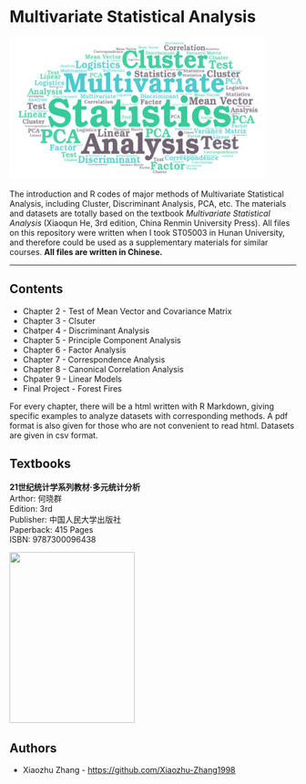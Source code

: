 # Multivariate Statistical Analysis

<img src="https://github.com/Xiaozhu-Zhang1998/Multivariate-Analysis/blob/test/Cover.png"  width="450" height="250"> 


The introduction and R codes of major methods of Multivariate Statistical Analysis, including Cluster, Discriminant Analysis, PCA, etc. The materials and datasets are totally based on the textbook *Multivariate Statistical Analysis* (Xiaoqun He, 3rd edition, China Renmin University Press). All files on this repository were written when I took ST05003 in Hunan University, and therefore could be used as a supplementary materials for similar courses.  **All files are written in Chinese.**
________________________________________________
## Contents
* Chapter 2 - Test of Mean Vector and Covariance Matrix
* Chapter 3 - Clsuter
* Chatper 4 - Discriminant Analysis
* Chapter 5 - Principle Component Analysis
* Chapter 6 - Factor Analysis
* Chapter 7 - Correspondence Analysis
* Chapter 8 - Canonical Correlation Analysis
* Chpater 9 - Linear Models
* Final Project - Forest Fires

For every chapter, there will be a html written with R Markdown, giving specific examples to analyze datasets with corresponding methods. A pdf format is also given for those who are not convenient to read html. Datasets are given in csv format.

## Textbooks
**21世纪统计学系列教材·多元统计分析**  
Arthor: 何晓群  
Edition: 3rd  
Publisher: 中国人民大学出版社  
Paperback: 415 Pages  
ISBN: 9787300096438 

<img src="https://gss2.bdstatic.com/9fo3dSag_xI4khGkpoWK1HF6hhy/baike/c0%3Dbaike80%2C5%2C5%2C80%2C26/sign=8c24a310d709b3deffb2ec3aadd607e4/dbb44aed2e738bd46976b649a78b87d6277ff977.jpg"  width="220" height="300"> 

## Authors
* Xiaozhu Zhang - https://github.com/Xiaozhu-Zhang1998
